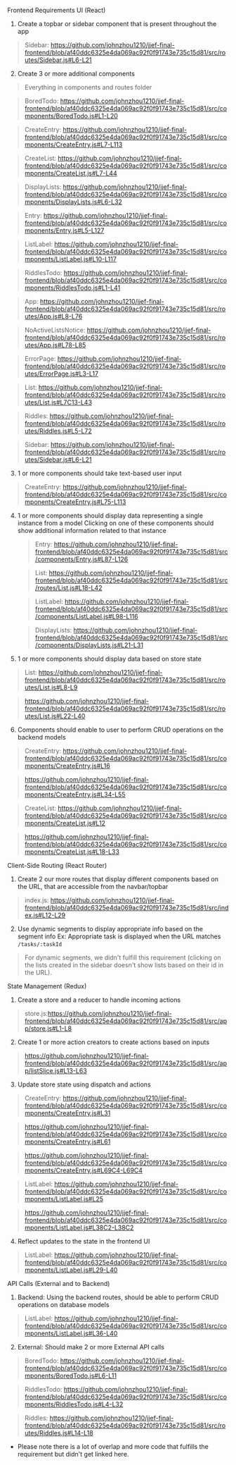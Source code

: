 Frontend Requirements
UI (React)
  1. Create a topbar or sidebar component that is present throughout the app
  > Sidebar: https://github.com/johnzhou1210/jjef-final-frontend/blob/af40ddc6325e4da069ac92f0f91743e735c15d81/src/routes/Sidebar.js#L6-L21

  2. Create 3 or more additional components

  > Everything in components and routes folder

  > BoredTodo: https://github.com/johnzhou1210/jjef-final-frontend/blob/af40ddc6325e4da069ac92f0f91743e735c15d81/src/components/BoredTodo.js#L1-L20

  > CreateEntry: https://github.com/johnzhou1210/jjef-final-frontend/blob/af40ddc6325e4da069ac92f0f91743e735c15d81/src/components/CreateEntry.js#L7-L113

  > CreateList: https://github.com/johnzhou1210/jjef-final-frontend/blob/af40ddc6325e4da069ac92f0f91743e735c15d81/src/components/CreateList.js#L7-L44

  > DisplayLists: https://github.com/johnzhou1210/jjef-final-frontend/blob/af40ddc6325e4da069ac92f0f91743e735c15d81/src/components/DisplayLists.js#L6-L32

  > Entry: https://github.com/johnzhou1210/jjef-final-frontend/blob/af40ddc6325e4da069ac92f0f91743e735c15d81/src/components/Entry.js#L5-L127

  > ListLabel: https://github.com/johnzhou1210/jjef-final-frontend/blob/af40ddc6325e4da069ac92f0f91743e735c15d81/src/components/ListLabel.js#L10-L117

  > RiddlesTodo: https://github.com/johnzhou1210/jjef-final-frontend/blob/af40ddc6325e4da069ac92f0f91743e735c15d81/src/components/RiddlesTodo.js#L1-L41

  > App: https://github.com/johnzhou1210/jjef-final-frontend/blob/af40ddc6325e4da069ac92f0f91743e735c15d81/src/routes/App.js#L8-L76

  > NoActiveListsNotice: https://github.com/johnzhou1210/jjef-final-frontend/blob/af40ddc6325e4da069ac92f0f91743e735c15d81/src/routes/App.js#L78-L85

  > ErrorPage: https://github.com/johnzhou1210/jjef-final-frontend/blob/af40ddc6325e4da069ac92f0f91743e735c15d81/src/routes/ErrorPage.js#L3-L17

  > List: https://github.com/johnzhou1210/jjef-final-frontend/blob/af40ddc6325e4da069ac92f0f91743e735c15d81/src/routes/List.js#L7C13-L43

  > Riddles: https://github.com/johnzhou1210/jjef-final-frontend/blob/af40ddc6325e4da069ac92f0f91743e735c15d81/src/routes/Riddles.js#L5-L72

  > Sidebar: https://github.com/johnzhou1210/jjef-final-frontend/blob/af40ddc6325e4da069ac92f0f91743e735c15d81/src/routes/Sidebar.js#L6-L21

  3. 1 or more components should take text-based user input

  > CreateEntry: https://github.com/johnzhou1210/jjef-final-frontend/blob/af40ddc6325e4da069ac92f0f91743e735c15d81/src/components/CreateEntry.js#L75-L113

  4. 1 or more components should display data representing a single instance from a model
       Clicking on one of these components should show additional information related to that instance

      > Entry: https://github.com/johnzhou1210/jjef-final-frontend/blob/af40ddc6325e4da069ac92f0f91743e735c15d81/src/components/Entry.js#L87-L126

      > List: https://github.com/johnzhou1210/jjef-final-frontend/blob/af40ddc6325e4da069ac92f0f91743e735c15d81/src/routes/List.js#L18-L42

      > ListLabel: https://github.com/johnzhou1210/jjef-final-frontend/blob/af40ddc6325e4da069ac92f0f91743e735c15d81/src/components/ListLabel.js#L98-L116

      > DisplayLists: https://github.com/johnzhou1210/jjef-final-frontend/blob/af40ddc6325e4da069ac92f0f91743e735c15d81/src/components/DisplayLists.js#L21-L31

  5. 1 or more components should display data based on store state

  > List: https://github.com/johnzhou1210/jjef-final-frontend/blob/af40ddc6325e4da069ac92f0f91743e735c15d81/src/routes/List.js#L8-L9

  > https://github.com/johnzhou1210/jjef-final-frontend/blob/af40ddc6325e4da069ac92f0f91743e735c15d81/src/routes/List.js#L22-L40

  6. Components should enable to user to perform CRUD operations on the backend models

  > CreateEntry: https://github.com/johnzhou1210/jjef-final-frontend/blob/af40ddc6325e4da069ac92f0f91743e735c15d81/src/components/CreateEntry.js#L16
  
  > https://github.com/johnzhou1210/jjef-final-frontend/blob/af40ddc6325e4da069ac92f0f91743e735c15d81/src/components/CreateEntry.js#L34-L55

  > CreateList: https://github.com/johnzhou1210/jjef-final-frontend/blob/af40ddc6325e4da069ac92f0f91743e735c15d81/src/components/CreateList.js#L12

  > https://github.com/johnzhou1210/jjef-final-frontend/blob/af40ddc6325e4da069ac92f0f91743e735c15d81/src/components/CreateList.js#L18-L33


Client-Side Routing (React Router)
  1. Create 2 our more routes that display different components based on the URL, that are accessible from the navbar/topbar

  > index.js: https://github.com/johnzhou1210/jjef-final-frontend/blob/af40ddc6325e4da069ac92f0f91743e735c15d81/src/index.js#L12-L29

  2. Use dynamic segments to display appropriate info based on the segment info
      Ex: Appropriate task is displayed when the URL matches `/tasks/:taskId`

  > For dynamic segments, we didn't fulfill this requirement (clicking on the lists created in the sidebar doesn't show lists based on their id in the URL).
  
State Management (Redux)
  1. Create a store and a reducer to handle incoming actions

  > store.js:https://github.com/johnzhou1210/jjef-final-frontend/blob/af40ddc6325e4da069ac92f0f91743e735c15d81/src/app/store.js#L1-L8

  2. Create 1 or more action creators to create actions based on inputs
  
  > https://github.com/johnzhou1210/jjef-final-frontend/blob/af40ddc6325e4da069ac92f0f91743e735c15d81/src/app/listSlice.js#L13-L63

  3. Update store state using dispatch and actions

  > CreateEntry: https://github.com/johnzhou1210/jjef-final-frontend/blob/af40ddc6325e4da069ac92f0f91743e735c15d81/src/components/CreateEntry.js#L31

  > https://github.com/johnzhou1210/jjef-final-frontend/blob/af40ddc6325e4da069ac92f0f91743e735c15d81/src/components/CreateEntry.js#L61

  > https://github.com/johnzhou1210/jjef-final-frontend/blob/af40ddc6325e4da069ac92f0f91743e735c15d81/src/components/CreateEntry.js#L69C4-L69C4

  > ListLabel: https://github.com/johnzhou1210/jjef-final-frontend/blob/af40ddc6325e4da069ac92f0f91743e735c15d81/src/components/ListLabel.js#L25

  > https://github.com/johnzhou1210/jjef-final-frontend/blob/af40ddc6325e4da069ac92f0f91743e735c15d81/src/components/ListLabel.js#L38C2-L38C2


  4. Reflect updates to the state in the frontend UI

  > ListLabel: https://github.com/johnzhou1210/jjef-final-frontend/blob/af40ddc6325e4da069ac92f0f91743e735c15d81/src/components/ListLabel.js#L29-L40

API Calls (External and to Backend)
  1. Backend: Using the backend routes, should be able to perform CRUD operations on database models

  > ListLabel: https://github.com/johnzhou1210/jjef-final-frontend/blob/af40ddc6325e4da069ac92f0f91743e735c15d81/src/components/ListLabel.js#L36-L40

  2. External: Should make 2 or more External API calls

  > BoredTodo: https://github.com/johnzhou1210/jjef-final-frontend/blob/af40ddc6325e4da069ac92f0f91743e735c15d81/src/components/BoredTodo.js#L6-L11

  > RiddlesTodo: https://github.com/johnzhou1210/jjef-final-frontend/blob/af40ddc6325e4da069ac92f0f91743e735c15d81/src/components/RiddlesTodo.js#L4-L32

  > Riddles: https://github.com/johnzhou1210/jjef-final-frontend/blob/af40ddc6325e4da069ac92f0f91743e735c15d81/src/routes/Riddles.js#L14-L18


  * Please note there is a lot of overlap and more code that fulfills the requirement but didn't get linked here.
